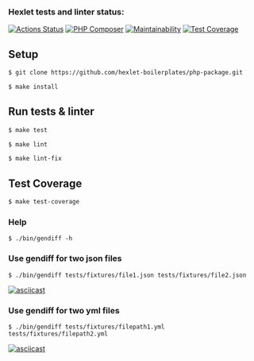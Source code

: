### Hexlet tests and linter status:
[![Actions Status](https://github.com/AslanAV/php-project-lvl2/workflows/hexlet-check/badge.svg)](https://github.com/AslanAV/php-project-lvl2/actions)
[![PHP Composer](https://github.com/AslanAV/php-project-lvl2/actions/workflows/php.yml/badge.svg)](https://github.com/AslanAV/php-project-lvl2/actions/workflows/php.yml)
[![Maintainability](https://api.codeclimate.com/v1/badges/dd2d343814360801a8f6/maintainability)](https://codeclimate.com/github/AslanAV/php-project-lvl2/maintainability)
[![Test Coverage](https://api.codeclimate.com/v1/badges/dd2d343814360801a8f6/test_coverage)](https://codeclimate.com/github/AslanAV/php-project-lvl2/test_coverage)

## Setup
```sh
$ git clone https://github.com/hexlet-boilerplates/php-package.git

$ make install
```

## Run tests & linter
```sh
$ make test

$ make lint

$ make lint-fix
```

## Test Coverage
```sh
$ make test-coverage
```

### Help
```shell
$ ./bin/gendiff -h
```

### Use gendiff for two json files
```shell
$ ./bin/gendiff tests/fixtures/file1.json tests/fixtures/file2.json
```
[![asciicast](https://asciinema.org/a/NneWoJZQtvCTFEZJHokQa7sHX.svg)](https://asciinema.org/a/NneWoJZQtvCTFEZJHokQa7sHX)


### Use gendiff for two yml files
```shell
$ ./bin/gendiff tests/fixtures/filepath1.yml tests/fixtures/filepath2.yml
```
[![asciicast](https://asciinema.org/a/tawspNzEHTf8TFa9fMRUjm170.svg)](https://asciinema.org/a/tawspNzEHTf8TFa9fMRUjm170)